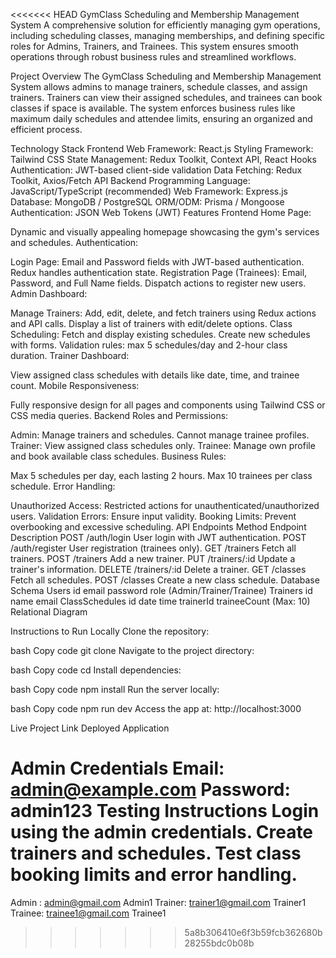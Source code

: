 <<<<<<< HEAD
GymClass Scheduling and Membership Management System
A comprehensive solution for efficiently managing gym operations, including scheduling classes, managing memberships, and defining specific roles for Admins, Trainers, and Trainees. This system ensures smooth operations through robust business rules and streamlined workflows.

Project Overview
The GymClass Scheduling and Membership Management System allows admins to manage trainers, schedule classes, and assign trainers. Trainers can view their assigned schedules, and trainees can book classes if space is available. The system enforces business rules like maximum daily schedules and attendee limits, ensuring an organized and efficient process.

Technology Stack
Frontend
Web Framework: React.js
Styling Framework: Tailwind CSS
State Management: Redux Toolkit, Context API, React Hooks
Authentication: JWT-based client-side validation
Data Fetching: Redux Toolkit, Axios/Fetch API
Backend
Programming Language: JavaScript/TypeScript (recommended)
Web Framework: Express.js
Database: MongoDB / PostgreSQL
ORM/ODM: Prisma / Mongoose
Authentication: JSON Web Tokens (JWT)
Features
Frontend
Home Page:

Dynamic and visually appealing homepage showcasing the gym's services and schedules.
Authentication:

Login Page:
Email and Password fields with JWT-based authentication.
Redux handles authentication state.
Registration Page (Trainees):
Email, Password, and Full Name fields.
Dispatch actions to register new users.
Admin Dashboard:

Manage Trainers:
Add, edit, delete, and fetch trainers using Redux actions and API calls.
Display a list of trainers with edit/delete options.
Class Scheduling:
Fetch and display existing schedules.
Create new schedules with forms.
Validation rules: max 5 schedules/day and 2-hour class duration.
Trainer Dashboard:

View assigned class schedules with details like date, time, and trainee count.
Mobile Responsiveness:

Fully responsive design for all pages and components using Tailwind CSS or CSS media queries.
Backend
Roles and Permissions:

Admin: Manage trainers and schedules. Cannot manage trainee profiles.
Trainer: View assigned class schedules only.
Trainee: Manage own profile and book available class schedules.
Business Rules:

Max 5 schedules per day, each lasting 2 hours.
Max 10 trainees per class schedule.
Error Handling:

Unauthorized Access: Restricted actions for unauthenticated/unauthorized users.
Validation Errors: Ensure input validity.
Booking Limits: Prevent overbooking and excessive scheduling.
API Endpoints
Method Endpoint Description
POST /auth/login User login with JWT authentication.
POST /auth/register User registration (trainees only).
GET /trainers Fetch all trainers.
POST /trainers Add a new trainer.
PUT /trainers/:id Update a trainer's information.
DELETE /trainers/:id Delete a trainer.
GET /classes Fetch all schedules.
POST /classes Create a new class schedule.
Database Schema
Users
id
email
password
role (Admin/Trainer/Trainee)
Trainers
id
name
email
ClassSchedules
id
date
time
trainerId
traineeCount (Max: 10)
Relational Diagram

Instructions to Run Locally
Clone the repository:

bash
Copy code
git clone <repository-url>
Navigate to the project directory:

bash
Copy code
cd <project-directory>
Install dependencies:

bash
Copy code
npm install
Run the server locally:

bash
Copy code
npm run dev
Access the app at:
http://localhost:3000

Live Project Link
Deployed Application

Admin Credentials
Email: admin@example.com
Password: admin123
Testing Instructions
Login using the admin credentials.
Create trainers and schedules.
Test class booking limits and error handling.
=======
Admin :
admin@gmail.com   Admin1
Trainer:
trainer1@gmail.com   Trainer1
Trainee:
trainee1@gmail.com    Trainee1
>>>>>>> 5a8b306410e6f3b59fcb362680b28255bdc0b08b
